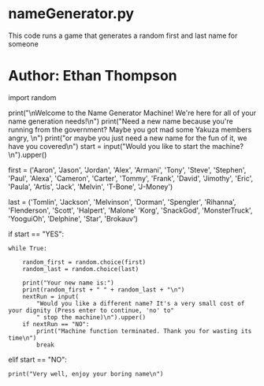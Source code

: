 # nameGenerator.py
This code runs a game that generates a random first and last name for someone
# Author: Ethan Thompson


import random

print("\nWelcome to the Name Generator Machine! We're here for all of your name generation needs!\n")
print("Need a new name because you're running from the government? Maybe you got mad some Yakuza members angry, \n")
print("or maybe you just need a new name for the fun of it, we have you covered\n")
start = input("Would you like to start the machine?\n").upper()

first = ('Aaron', 'Jason', 'Jordan', 'Alex', 'Armani', 'Tony', 'Steve', 'Stephen', 'Paul', 'Alexa', 'Cameron', 'Carter',
         'Tommy', 'Frank', 'David', 'Jimothy', 'Eric', 'Paula', 'Artis', 'Jack', 'Melvin', 'T-Bone', 'J-Money')

last = ('Tomlin', 'Jackson', 'Melvinson', 'Dorman', 'Spengler', 'Rihanna', 'Flenderson', 'Scott', 'Halpert', 'Malone'
                                                                                                             'Korg',
        'SnackGod', 'MonsterTruck', 'YooguiOh', 'Delphine', 'Star', 'Brokauv')

if start == "YES":

    while True:

        random_first = random.choice(first)
        random_last = random.choice(last)

        print("Your new name is:")
        print(random_first + " " + random_last + "\n")
        nextRun = input(
            "Would you like a different name? It's a very small cost of your dignity (Press enter to continue, 'no' to"
            " stop the machine)\n").upper()
        if nextRun == "NO":
            print("Machine function terminated. Thank you for wasting its time\n")
            break





elif start == "NO":

    print("Very well, enjoy your boring name\n")
